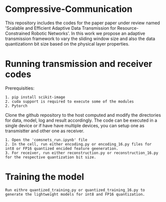 # Compressive-Communication
This repository includes the codes for the paper paper under review named 'Scalable and Efficient Adaptive Data Transmission for Resource-Constrained Robotic Networks'. In this work we propose an adaptive transmission framework to vary the sliding window size and also the data quantizationn bit size based on the physical layer properties. 

# Running transmission and receiver codes
Prerequisities:
```
1. pip install scikit-image
2. cuda support is required to execute some of the modules
2. Pytorch

```
Clone the github repository to the host computed and modify the directories for data, model, log and result accordingly. The code can be executed in a single device or if have have multiple devices, you can setup one as transmistter and other one as receiver.
```
1. Open the 'comsnets_run.ipynb' file
2. In the cell, run either encoding.py or encoding_16.py files for int8 or FP16 quantized encided feature geeneration.
3. For receiver, run either reconstruction.py or reconstruction_16.py for the respective quantization bit size.

```
# Training the model

```
Run eithre quantized_training.py or quantized_training_16.py to generate the lightweight models for int8 and FP16 quantization.
```
